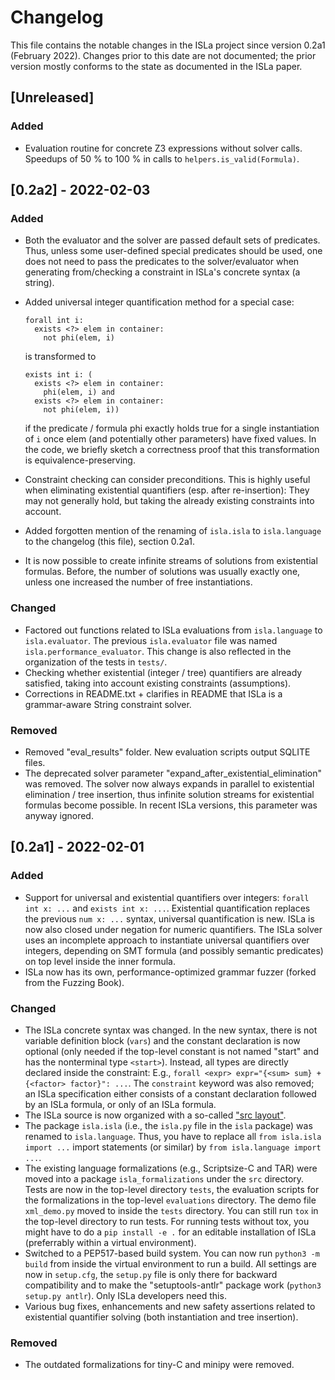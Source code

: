 # Changelog

This file contains the notable changes in the ISLa project since version 0.2a1
(February 2022). Changes prior to this date are not documented; the prior
version mostly conforms to the state as documented in the ISLa paper.

## [Unreleased]

### Added

- Evaluation routine for concrete Z3 expressions without solver calls. Speedups of 50 % to
  100 % in calls to `helpers.is_valid(Formula)`.

## [0.2a2] - 2022-02-03

### Added

- Both the evaluator and the solver are passed default sets of predicates. Thus, unless some
  user-defined special predicates should be used, one does not need to pass the predicates to
  the solver/evaluator when generating from/checking a constraint in ISLa's concrete syntax
  (a string).
- Added universal integer quantification method for a special case:
  
      forall int i:
        exists <?> elem in container: 
          not phi(elem, i) 
  
  is transformed to

      exists int i: (
        exists <?> elem in container: 
          phi(elem, i) and 
        exists <?> elem in container: 
          not phi(elem, i))
 
  if the predicate / formula phi exactly holds true for a single instantiation of `i` once elem
  (and potentially other parameters) have fixed values. In the code, we briefly sketch a correctness
  proof that this transformation is equivalence-preserving.
- Constraint checking can consider preconditions. This is highly useful when eliminating existential
  quantifiers (esp. after re-insertion): They may not generally hold, but taking the already existing
  constraints into account.
- Added forgotten mention of the renaming of `isla.isla` to `isla.language` to
  the changelog (this file), section 0.2a1.
- It is now possible to create infinite streams of solutions from existential formulas. Before, the
  number of solutions was usually exactly one, unless one increased the number of free instantiations.

### Changed

- Factored out functions related to ISLa evaluations from `isla.language` to `isla.evaluator`.
  The previous `isla.evaluator` file was named `isla.performance_evaluator`. This change is also
  reflected in the organization of the tests in `tests/`.
- Checking whether existential (integer / tree) quantifiers are already satisfied, taking into account
  existing constraints (assumptions).
- Corrections in README.txt + clarifies in README that ISLa is a grammar-aware String constraint solver.

### Removed

- Removed "eval_results" folder. New evaluation scripts output SQLITE files.
- The deprecated solver parameter "expand_after_existential_elimination" was removed. The solver now
  always expands in parallel to existential elimination / tree insertion, thus infinite solution streams
  for existential formulas become possible. In recent ISLa versions, this parameter was anyway ignored.

## [0.2a1] - 2022-02-01

### Added

- Support for universal and existential quantifiers over integers: `forall int
  x: ...` and `exists int x: ...`. Existential quantification replaces the
  previous `num x: ...` syntax, universal quantification is new. ISLa is now
  also closed under negation for numeric quantifiers. The ISLa solver uses an
  incomplete approach to instantiate universal quantifiers over integers,
  depending on SMT formula (and possibly semantic predicates) on top level
  inside the inner formula.
- ISLa now has its own, performance-optimized grammar fuzzer (forked from
  the Fuzzing Book).

### Changed

- The ISLa concrete syntax was changed. In the new syntax, there is not variable
  definition block (`vars`) and the constant declaration is now optional (only
  needed if the top-level constant is not named "start" and has the nonterminal
  type `<start>`). Instead, all types are directly declared inside the
  constraint: E.g., `forall <expr> expr="{<sum> sum} + {<factor> factor}": ...`.
  The `constraint` keyword was also removed; an ISLa specification either
  consists of a constant declaration followed by an ISLa formula, or only of an
  ISLa formula.
- The ISLa source is now organized with a so-called ["src layout"](https://docs.pytest.org/en/6.2.x/goodpractices.html).
- The package `isla.isla` (i.e., the `isla.py` file in the `isla` package) was
  renamed to `isla.language`. Thus, you have to replace all `from isla.isla import ...`
  import statements (or similar) by `from isla.language import ...`.
- The existing language formalizations (e.g., Scriptsize-C and TAR) were moved
  into a package `isla_formalizations` under the `src` directory. Tests are now
  in the top-level directory `tests`, the evaluation scripts for the
  formalizations in the top-level `evaluations` directory. The demo file
  `xml_demo.py` moved to inside the `tests` directory. You can still run `tox`
  in the top-level directory to run tests. For running tests without tox, you
  might have to do a `pip install -e .` for an editable installation of ISLa
  (preferrably within a virtual environment).
- Switched to a PEP517-based build system. You can now run `python3 -m build`
  from inside the virtual environment to run a build. All settings are now in
  `setup.cfg`, the `setup.py` file is only there for backward compatibility and
  to make the "setuptools-antlr" package work (`python3 setup.py antlr`). Only
  ISLa developers need this.
- Various bug fixes, enhancements and new safety assertions related to
  existential quantifier solving (both instantiation and tree insertion).

### Removed

- The outdated formalizations for tiny-C and minipy were removed.

